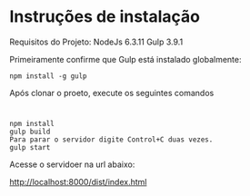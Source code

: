# Instruções de instalação
Requisitos do Projeto:
NodeJs 6.3.11
Gulp 3.9.1

Primeiramente confirme que Gulp  está instalado globalmente:

    npm install -g gulp

Após clonar o proeto, execute os seguintes comandos
#
    npm install
    gulp build
    Para parar o servidor digite Control+C duas vezes.
    gulp start
    
Acesse o servidoer na url abaixo:

[http://localhost:8000/dist/index.html](http://localhost:8000/dist/index.html)





